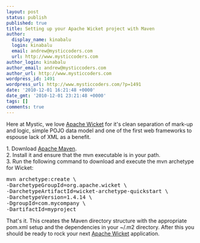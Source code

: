 ```yaml
---
layout: post
status: publish
published: true
title: Setting up your Apache Wicket project with Maven
author:
  display_name: kinabalu
  login: kinabalu
  email: andrew@mysticcoders.com
  url: http://www.mysticcoders.com
author_login: kinabalu
author_email: andrew@mysticcoders.com
author_url: http://www.mysticcoders.com
wordpress_id: 1491
wordpress_url: http://www.mysticcoders.com/?p=1491
date: '2010-12-01 16:21:48 +0000'
date_gmt: '2010-12-01 23:21:48 +0000'
tags: []
comments: true
---
```

<p>Here at Mystic, we love <a href="http://wicket.apache.org" target="_blank">Apache Wicket</a> for it's clean separation of mark-up and logic, simple POJO data model and one of the first web frameworks to espouse lack of XML as a benefit.</p>
<p>1. Download <a href="http://maven.apache.org">Apache Maven</a>.<br />
2. Install it and ensure that the mvn executable is in your path.<br />
3. Run the following command to download and execute the mvn archetype for Wicket:</p>
<pre>mvn archetype:create \
-DarchetypeGroupId=org.apache.wicket \
-DarchetypeArtifactId=wicket-archetype-quickstart \
-DarchetypeVersion=1.4.14 \
-DgroupId=com.mycompany \
-DartifactId=myproject</pre>
<p>That's it.  This creates the Maven directory structure with the appropriate pom.xml setup and the dependencies in your ~/.m2 directory.  After this you should be ready to rock your next <a href="http://wicket.apache.org" target="_blank">Apache Wicket</a> application.</p>
